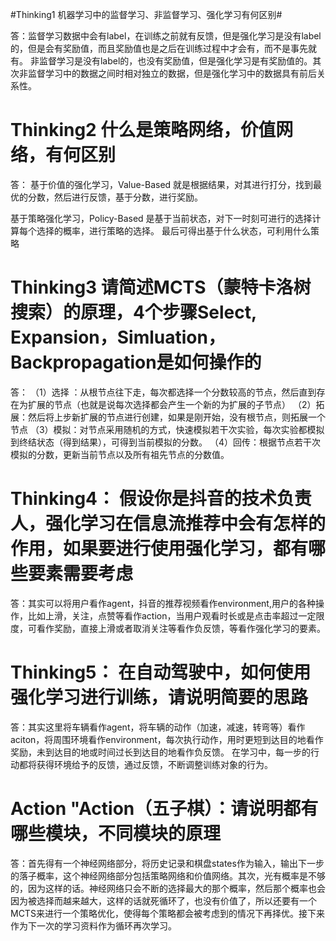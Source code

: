 #Thinking1	机器学习中的监督学习、非监督学习、强化学习有何区别#

答：监督学习数据中会有label，在训练之前就有反馈，但是强化学习是没有label的，但是会有奖励值，而且奖励值也是之后在训练过程中才会有，而不是事先就有。
非监督学习是没有label的，也没有奖励值，但是强化学习是有奖励值的。其次非监督学习中的数据之间时相对独立的数据，但是强化学习中的数据具有前后关系性。

# Thinking2	什么是策略网络，价值网络，有何区别 #

答：
基于价值的强化学习，Value-Based
就是根据结果，对其进行打分，找到最优的分数，然后进行反馈，基于分数，进行奖励。

基于策略强化学习，Policy-Based
是基于当前状态，对下一时刻可进行的选择计算每个选择的概率，进行策略的选择。
最后可得出基于什么状态，可利用什么策略

# Thinking3	请简述MCTS（蒙特卡洛树搜索）的原理，4个步骤Select, Expansion，Simluation，Backpropagation是如何操作的 #

答：
（1）选择 ：从根节点往下走，每次都选择一个分数较高的节点，然后直到存在为扩展的节点（也就是说每次选择都会产生一个新的为扩展的子节点）
（2）拓展：然后将上步新扩展的节点进行创建，如果是刚开始，没有根节点，则拓展一个节点
（3）模拟：对节点采用随机的方式，快速模拟若干次实验，每次实验都模拟到终结状态（得到结果），可得到当前模拟的分数。
（4）回传：根据节点若干次模拟的分数，更新当前节点以及所有祖先节点的分数值。


# Thinking4：	假设你是抖音的技术负责人，强化学习在信息流推荐中会有怎样的作用，如果要进行使用强化学习，都有哪些要素需要考虑 #

答：其实可以将用户看作agent，抖音的推荐视频看作environment,用户的各种操作，比如上滑，关注，点赞等看作action，当用户观看时长或是点击率超过一定限度，可看作奖励，直接上滑或者取消关注等看作负反馈，等看作强化学习的要素。

# Thinking5：	在自动驾驶中，如何使用强化学习进行训练，请说明简要的思路 #

答：其实这里将车辆看作agent，将车辆的动作（加速，减速，转弯等）看作aciton，将周围环境看作environment，每次执行动作，用时更短到达目的地看作奖励，未到达目的地或时间过长到达目的地看作负反馈。
在学习中，每一步的行动都将获得环境给予的反馈，通过反馈，不断调整训练对象的行为。

# Action	"Action（五子棋）：请说明都有哪些模块，不同模块的原理 #
答：首先得有一个神经网络部分，将历史记录和棋盘states作为输入，输出下一步的落子概率，这个神经网络部分包括策略网络和价值网络。其次，光有概率是不够的，因为这样的话。神经网络只会不断的选择最大的那个概率，然后那个概率也会因为被选择而越来越大，这样的话就死循环了，也没有价值了，所以还要有一个MCTS来进行一个策略优化，使得每个策略都会被考虑到的情况下再择优。接下来作为下一次的学习资料作为循环再次学习。
